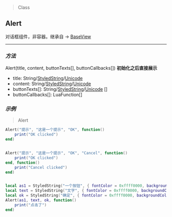 > Class

## Alert

对话框组件，非容器。继承自 -> [BaseView](../baseview.html)

---

### *方法*

Alert(title, content, buttonTexts[], buttonCallbacks[]) **初始化之后直接展示**

- title: String/<a href="#styled_string">StyledString</a>/<a href="#unicode">Unicode</a>
- content: String/<a href="#styled_string">StyledString</a>/<a href="#unicode">Unicode</a>
- buttonTexts[]: String/<a href="#styled_string">StyledString</a>/<a href="#unicode">Unicode</a> []
- buttonCallbacks[]: LuaFunction[]

### *示例*

> Alert

```lua
Alert("提示", "这是一个提示", "OK", function()
	print("OK clicked")
end)


Alert("提示", "这是一个提示", "OK", "Cancel", function()
	print("OK clicked")
end, function()
	print("Cancel clicked")
end)


local as1 = StyledString("一个按钮", { fontColor = 0xffff0000, backgroundColor = 0xff00ff00, fontSize = 30 })
local text = StyledString("文字", { fontColor = 0xffff0000, backgroundColor = 0xff00ff00, fontSize = 30 })
local ok = StyledString("确定", { fontColor = 0xffff0000, backgroundColor = 0xff00ff00, fontSize = 30 })
Alert(as1, text, ok, function()
    print("点击了")
end)
```
